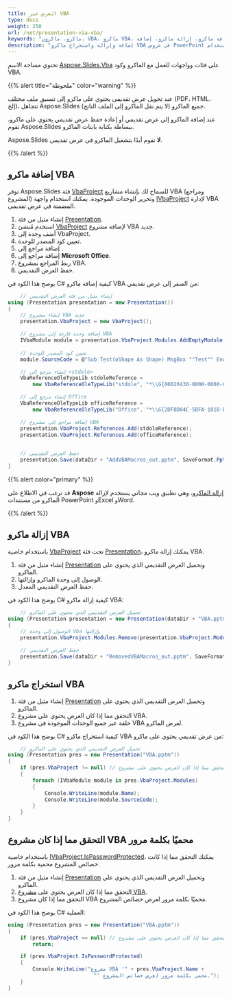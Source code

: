 ```yaml
---
title: العرض عبر VBA
type: docs
weight: 250
url: /net/presentation-via-vba/
keywords: "ماكرو، ماكرون، VBA، ماكرو VBA، إضافة ماكرو، إزالة ماكرو، إضافة VBA، إزالة VBA، استخراج ماكرو، استخراج VBA، ماكرو PowerPoint، عرض PowerPoint، C#، Csharp، Aspose.Slides لـ .NET"
description: "إضافة وإزالة واستخراج ماكرو VBA في عروض PowerPoint باستخدام C# أو .NET"
---
```


تحتوي مساحة الاسم [Aspose.Slides.Vba](https://reference.aspose.com/slides/net/aspose.slides.vba/) على فئات وواجهات للعمل مع الماكرو وكود VBA.

{{% alert title="ملحوظة" color="warning" %}} 

عند تحويل عرض تقديمي يحتوي على ماكرو إلى تنسيق ملف مختلف (PDF، HTML، إلخ)، تتجاهل Aspose.Slides جميع الماكرو (لا يتم نقل الماكرو إلى الملف الناتج).

عند إضافة الماكرو إلى عرض تقديمي أو إعادة حفظ عرض تقديمي يحتوي على ماكرو، تقوم Aspose.Slides ببساطة بكتابة بايتات الماكرو.

Aspose.Slides **لا** تقوم أبدًا بتشغيل الماكرو في عرض تقديمي.

{{% /alert %}}

## **إضافة ماكرو VBA**

توفر Aspose.Slides فئة [VbaProject](https://reference.aspose.com/slides/net/aspose.slides.vba/vbaproject/) للسماح لك بإنشاء مشاريع VBA (ومراجع المشروع) وتحرير الوحدات الموجودة. يمكنك استخدام واجهة [IVbaProject](https://reference.aspose.com/slides/net/aspose.slides.vba/ivbaproject/) لإدارة VBA المضمنة في عرض تقديمي.

1. إنشاء مثيل من فئة [Presentation](https://reference.aspose.com/slides/net/aspose.slides/presentation/).
1. استخدم مُنشئ [VbaProject](https://reference.aspose.com/slides/net/aspose.slides.vba/vbaproject/vbaproject/#constructor) لإضافة مشروع VBA جديد.
1. أضف وحدة إلى VbaProject.
1. تعيين كود المصدر للوحدة.
1. إضافة مراجع إلى <stdole>.
1. إضافة مراجع إلى **Microsoft Office**.
1. ربط المراجع بمشروع VBA.
1. حفظ العرض التقديمي.

يوضح هذا الكود في C# كيفية إضافة ماكرو VBA من الصفر إلى عرض تقديمي:

```c#
    // إنشاء مثيل من فئة العرض التقديمي
using (Presentation presentation = new Presentation())
{
    // إنشاء مشروع VBA جديد
    presentation.VbaProject = new VbaProject();

    // إضافة وحدة فارغة إلى مشروع VBA
    IVbaModule module = presentation.VbaProject.Modules.AddEmptyModule("Module");
  
    // تعيين كود المصدر للوحدة
    module.SourceCode = @"Sub Test(oShape As Shape) MsgBox ""Test"" End Sub";

    // إنشاء مرجع إلى <stdole>
    VbaReferenceOleTypeLib stdoleReference =
        new VbaReferenceOleTypeLib("stdole", "*\\G{00020430-0000-0000-C000-000000000046}#2.0#0#C:\\Windows\\system32\\stdole2.tlb#OLE Automation");

    // إنشاء مرجع إلى Office
    VbaReferenceOleTypeLib officeReference =
        new VbaReferenceOleTypeLib("Office", "*\\G{2DF8D04C-5BFA-101B-BDE5-00AA0044DE52}#2.0#0#C:\\Program Files\\Common Files\\Microsoft Shared\\OFFICE14\\MSO.DLL#Microsoft Office 14.0 Object Library");

    // إضافة مراجع إلى مشروع VBA
    presentation.VbaProject.References.Add(stdoleReference);
    presentation.VbaProject.References.Add(officeReference);

            
    // حفظ العرض التقديمي
    presentation.Save(dataDir + "AddVBAMacros_out.pptm", SaveFormat.Pptm);
}
```

{{% alert color="primary" %}} 

قد ترغب في الاطلاع على **Aspose** [إزالة الماكرو](https://products.aspose.app/slides/remove-macros)، وهي تطبيق ويب مجاني يستخدم لإزالة الماكرو من مستندات PowerPoint وExcel وWord. 

{{% /alert %}} 

## **إزالة ماكرو VBA**
باستخدام خاصية [VbaProject](https://reference.aspose.com/slides/net/aspose.slides/presentation/vbaproject/) تحت فئة [Presentation](https://reference.aspose.com/slides/net/aspose.slides/presentation/)، يمكنك إزالة ماكرو VBA.

1. إنشاء مثيل من فئة [Presentation](https://reference.aspose.com/slides/net/aspose.slides/presentation/) وتحميل العرض التقديمي الذي يحتوي على الماكرو.
1. الوصول إلى وحدة الماكرو وإزالتها.
1. حفظ العرض التقديمي المعدل.

يوضح هذا الكود في C# كيفية إزالة ماكرو VBA:

```c#
    // تحميل العرض التقديمي الذي يحتوي على الماكرو
using (Presentation presentation = new Presentation(dataDir + "VBA.pptm"))
{
    // الوصول إلى وحدة Vba وإزالتها 
    presentation.VbaProject.Modules.Remove(presentation.VbaProject.Modules[0]);

    // حفظ العرض التقديمي
    presentation.Save(dataDir + "RemovedVBAMacros_out.pptm", SaveFormat.Pptm);
}
```


## **استخراج ماكرو VBA**
1. إنشاء مثيل من فئة [Presentation](https://reference.aspose.com/slides/net/aspose.slides/presentation/) وتحميل العرض التقديمي الذي يحتوي على الماكرو.
2. التحقق مما إذا كان العرض يحتوي على مشروع VBA.
3. حلقة عبر جميع الوحدات الموجودة في مشروع VBA لعرض الماكرو.

يوضح هذا الكود في C# كيفية استخراج ماكرو VBA من عرض تقديمي يحتوي على ماكرو:

```c#
    // تحميل العرض التقديمي الذي يحتوي على الماكرو
using (Presentation pres = new Presentation("VBA.pptm"))
{
	if (pres.VbaProject != null) // التحقق مما إذا كان العرض يحتوي على مشروع VBA
	{
		foreach (IVbaModule module in pres.VbaProject.Modules)
		{
			Console.WriteLine(module.Name);
			Console.WriteLine(module.SourceCode);
		}
	}
}
```

## **التحقق مما إذا كان مشروع VBA محميًا بكلمة مرور**

باستخدام خاصية [IVbaProject.IsPasswordProtected](https://reference.aspose.com/slides/net/aspose.slides.vba/ivbaproject/ispasswordprotected/)، يمكنك التحقق مما إذا كانت خصائص المشروع محمية بكلمة مرور.

1. إنشاء مثيل من فئة [Presentation](https://reference.aspose.com/slides/net/aspose.slides/presentation/) وتحميل العرض التقديمي الذي يحتوي على الماكرو.
2. التحقق مما إذا كان العرض يحتوي على [مشروع VBA](https://reference.aspose.com/slides/net/aspose.slides.vba/vbaproject/).
3. التحقق مما إذا كان مشروع VBA محميًا بكلمة مرور لعرض خصائص المشروع.

يوضح هذا الكود في C# العملية:

```c#
using (Presentation pres = new Presentation("VBA.pptm"))
{
    if (pres.VbaProject == null) // التحقق مما إذا كان العرض يحتوي على مشروع VBA
        return;

    if (pres.VbaProject.IsPasswordProtected)
    {
        Console.WriteLine("مشروع VBA '" + pres.VbaProject.Name +
                            "' محمي بكلمة مرور لعرض خصائص المشروع.");
    }
}
```